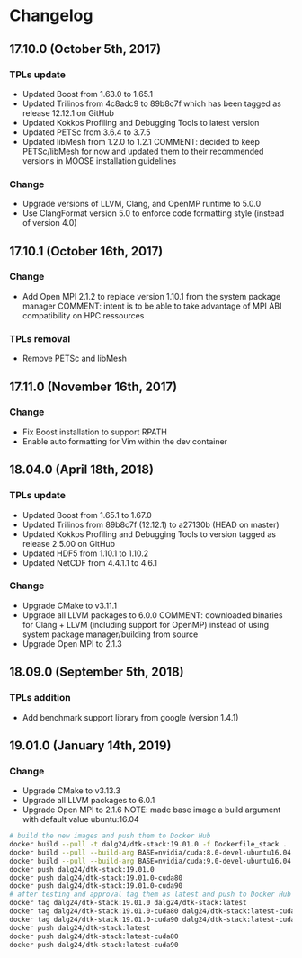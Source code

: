 # Changelog

## 17.10.0 (October 5th, 2017)
### TPLs update
- Updated Boost from 1.63.0 to 1.65.1
- Updated Trilinos from 4c8adc9 to 89b8c7f which has been tagged as release 12.12.1 on GitHub
- Updated Kokkos Profiling and Debugging Tools to latest version
- Updated PETSc from 3.6.4 to 3.7.5
- Updated libMesh from 1.2.0 to 1.2.1
COMMENT: decided to keep PETSc/libMesh for now and updated them to their recommended versions in MOOSE installation guidelines
### Change
- Upgrade versions of LLVM, Clang, and OpenMP runtime to 5.0.0
- Use ClangFormat version 5.0 to enforce code formatting style (instead of version 4.0)

## 17.10.1 (October 16th, 2017)
### Change
- Add Open MPI 2.1.2 to replace version 1.10.1 from the system package manager
COMMENT: intent is to be able to take advantage of MPI ABI compatibility on HPC ressources
### TPLs removal
- Remove PETSc and libMesh

## 17.11.0 (November 16th, 2017)
### Change
- Fix Boost installation to support RPATH
- Enable auto formatting for Vim within the dev container

## 18.04.0 (April 18th, 2018)
### TPLs update
- Updated Boost from 1.65.1 to 1.67.0
- Updated Trilinos from 89b8c7f (12.12.1) to a27130b (HEAD on master)
- Updated Kokkos Profiling and Debugging Tools to version tagged as release 2.5.00 on GitHub
- Updated HDF5 from 1.10.1 to 1.10.2
- Updated NetCDF from 4.4.1.1 to 4.6.1
### Change
- Upgrade CMake to v3.11.1
- Upgrade all LLVM packages to 6.0.0
COMMENT: downloaded binaries for Clang + LLVM (including support for OpenMP) instead of using system package manager/building from source
- Upgrade Open MPI to 2.1.3

## 18.09.0 (September 5th, 2018)
### TPLs addition
- Add benchmark support library from google (version 1.4.1)

## 19.01.0 (January 14th, 2019)
### Change
- Upgrade CMake to v3.13.3
- Upgrade all LLVM packages to 6.0.1
- Upgrade Open MPI to 2.1.6
NOTE: made base image a build argument with default value ubuntu:16.04
```bash
# build the new images and push them to Docker Hub
docker build --pull -t dalg24/dtk-stack:19.01.0 -f Dockerfile_stack .
docker build --pull --build-arg BASE=nvidia/cuda:8.0-devel-ubuntu16.04 -t dalg24/dtk-stack:19.01.0-cuda80 -f Dockerfile_stack .
docker build --pull --build-arg BASE=nvidia/cuda:9.0-devel-ubuntu16.04 -t dalg24/dtk-stack:19.01.0-cuda90 -f Dockerfile_stack .
docker push dalg24/dtk-stack:19.01.0
docker push dalg24/dtk-stack:19.01.0-cuda80
docker push dalg24/dtk-stack:19.01.0-cuda90
# after testing and approval tag them as latest and push to Docker Hub
docker tag dalg24/dtk-stack:19.01.0 dalg24/dtk-stack:latest
docker tag dalg24/dtk-stack:19.01.0-cuda80 dalg24/dtk-stack:latest-cuda80
docker tag dalg24/dtk-stack:19.01.0-cuda90 dalg24/dtk-stack:latest-cuda90
docker push dalg24/dtk-stack:latest
docker push dalg24/dtk-stack:latest-cuda80
docker push dalg24/dtk-stack:latest-cuda90
```

